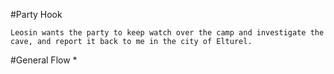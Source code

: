 #Party Hook
```
Leosin wants the party to keep watch over the camp and investigate the cave, and report it back to me in the city of Elturel. 
```

#General Flow
  * 
